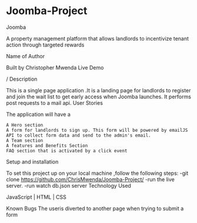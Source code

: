 # Joomba-Project
Joomba

A property management platform that allows landlords to incentivize tenant action through targeted rewards

Name of Author

Built by Christopher Mwenda
Live Demo

/
Description

This is a single page application .It is a landing page for landlords to register and join the wait list to get early access when Joomba launches. It performs post requests to a mail api.
User Stories

The application will have a

    A Hero section
    A form for landlords to sign up. This form will be powered by emailJS API to collect form data and send to the admin's email. 
    A Team section
    A features and Benefits Section
    FAQ section that is activated by a click event
    

Setup and installation

To set this project up on your local machine ,follow the following steps: -git clone https://github.com/ChrisMwenda/Joomba-Project/ -run the live server. -run watch db.json server
Technology Used

JavaScript | HTML | CSS 


Known Bugs
The useris diverted to another page when trying to submit a  form
